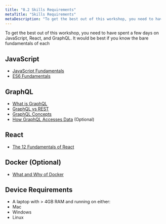 ```yaml
---
title: "0.2 Skills Requirements"
metaTitle: "Skills Requirements"
metaDescription: "To get the best out of this workshop, you need to have spent a few days on JavaScript, React, and GraphQL."
---
```


To get the best out of this workshop, you need to have spent a few days on JavaScript, React, and GraphQL. It would be best if you know the bare fundamentals of each 


## JavaScript
- <a href="https://github.com/getify/You-Dont-Know-JS/blob/1st-ed/up%20%26%20going/README.md" target="_blank">JavaScript Fundamentals</a>
- <a href="https://github.com/getify/You-Dont-Know-JS/blob/1st-ed/es6%20%26%20beyond/README.md" target="_blank">ES6 Fundamentals</a>


## GraphQL


- <a href="https://www.howtographql.com/basics/0-introduction/" target="_blank">What is GraphQL</a>
- <a href="https://learn.hasura.io/graphql/react/intro-to-graphql" target="_blank">GraphQL vs REST</a>
- <a href="https://www.howtographql.com/basics/2-core-concepts/" target="_blank">GraphQL Concepts</a>
- <a href="https://www.howtographql.com/basics/3-big-picture/" target="_blank">How GraphQL Accesses Data</a> (Optional)


## React
- <a href="https://reactjs.org/docs/hello-world.html" target="_blank">The 12 Fundamentals of React</a>


## Docker (Optional)
- <a href="https://docs.docker.com/get-started/" target="_blank">What and Why of Docker</a>


## Device Requirements
- A laptop with > 4GB RAM and running on either:
 - Mac
 - Windows
 - Linux

